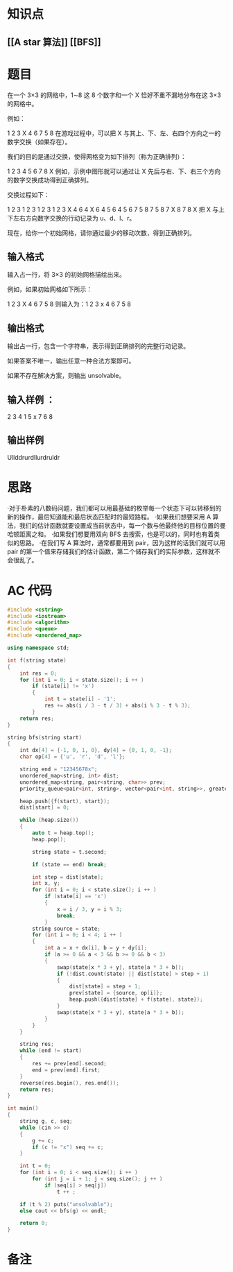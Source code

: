 # 知识点
  ## [[A star 算法]] [[BFS]]
# 题目
 在一个 3×3 的网格中，1∼8 这 8 个数字和一个 X 恰好不重不漏地分布在这 3×3 的网格中。

例如：

1 2 3
X 4 6
7 5 8
在游戏过程中，可以把 X 与其上、下、左、右四个方向之一的数字交换（如果存在）。

我们的目的是通过交换，使得网格变为如下排列（称为正确排列）：

1 2 3
4 5 6
7 8 X
例如，示例中图形就可以通过让 X 先后与右、下、右三个方向的数字交换成功得到正确排列。

交换过程如下：

1 2 3   1 2 3   1 2 3   1 2 3
X 4 6   4 X 6   4 5 6   4 5 6
7 5 8   7 5 8   7 X 8   7 8 X
把 X 与上下左右方向数字交换的行动记录为 u、d、l、r。

现在，给你一个初始网格，请你通过最少的移动次数，得到正确排列。

## 输入格式
输入占一行，将 3×3 的初始网格描绘出来。

例如，如果初始网格如下所示：

1 2 3 
X 4 6 
7 5 8 
则输入为：1 2 3 x 4 6 7 5 8

## 输出格式
输出占一行，包含一个字符串，表示得到正确排列的完整行动记录。

如果答案不唯一，输出任意一种合法方案即可。

如果不存在解决方案，则输出 unsolvable。

## 输入样例 ：
2  3  4  1  5  x  7  6  8 
## 输出样例
Ullddrurdllurdruldr

# 思路
·对于朴素的八数码问题，我们都可以用最基础的枚举每一个状态下可以转移到的新的操作，最后知道能和最后状态匹配时的最短路程。
·如果我们想要采用 A 算法，我们的估计函数就要设置成当前状态中，每一个数与他最终他的目标位置的曼哈顿距离之和。
·如果我们想要用双向 BFS 去搜索，也是可以的，同时也有着类似的思路。
·在我们写 A 算法时，通常都要用到 pair，因为这样的话我们就可以用 pair 的第一个值来存储我们的估计函数，第二个储存我们的实际参数，这样就不会很乱了。
# AC 代码
```cpp
#include <cstring>
#include <iostream>
#include <algorithm>
#include <queue>
#include <unordered_map>

using namespace std;

int f(string state)
{
    int res = 0;
    for (int i = 0; i < state.size(); i ++ )
        if (state[i] != 'x')
        {
            int t = state[i] - '1';
            res += abs(i / 3 - t / 3) + abs(i % 3 - t % 3);
        }
    return res;
}

string bfs(string start)
{
    int dx[4] = {-1, 0, 1, 0}, dy[4] = {0, 1, 0, -1};
    char op[4] = {'u', 'r', 'd', 'l'};

    string end = "12345678x";
    unordered_map<string, int> dist;
    unordered_map<string, pair<string, char>> prev;
    priority_queue<pair<int, string>, vector<pair<int, string>>, greater<pair<int, string>>> heap;

    heap.push({f(start), start});
    dist[start] = 0;

    while (heap.size())
    {
        auto t = heap.top();
        heap.pop();

        string state = t.second;

        if (state == end) break;

        int step = dist[state];
        int x, y;
        for (int i = 0; i < state.size(); i ++ )
            if (state[i] == 'x')
            {
                x = i / 3, y = i % 3;
                break;
            }
        string source = state;
        for (int i = 0; i < 4; i ++ )
        {
            int a = x + dx[i], b = y + dy[i];
            if (a >= 0 && a < 3 && b >= 0 && b < 3)
            {
                swap(state[x * 3 + y], state[a * 3 + b]);
                if (!dist.count(state) || dist[state] > step + 1)
                {
                    dist[state] = step + 1;
                    prev[state] = {source, op[i]};
                    heap.push({dist[state] + f(state), state});
                }
                swap(state[x * 3 + y], state[a * 3 + b]);
            }
        }
    }

    string res;
    while (end != start)
    {
        res += prev[end].second;
        end = prev[end].first;
    }
    reverse(res.begin(), res.end());
    return res;
}

int main()
{
    string g, c, seq;
    while (cin >> c)
    {
        g += c;
        if (c != "x") seq += c;
    }

    int t = 0;
    for (int i = 0; i < seq.size(); i ++ )
        for (int j = i + 1; j < seq.size(); j ++ )
            if (seq[i] > seq[j])
                t ++ ;

    if (t % 2) puts("unsolvable");
    else cout << bfs(g) << endl;

    return 0;
}
```
# 备注
